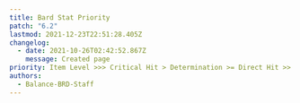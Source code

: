 ```yaml
---
title: Bard Stat Priority
patch: "6.2"
lastmod: 2021-12-23T22:51:28.405Z
changelog:
  - date: 2021-10-26T02:42:52.867Z
    message: Created page
priority: Item Level >>> Critical Hit > Determination >= Direct Hit >> Skill Speed
authors:
  - Balance-BRD-Staff
---
```

